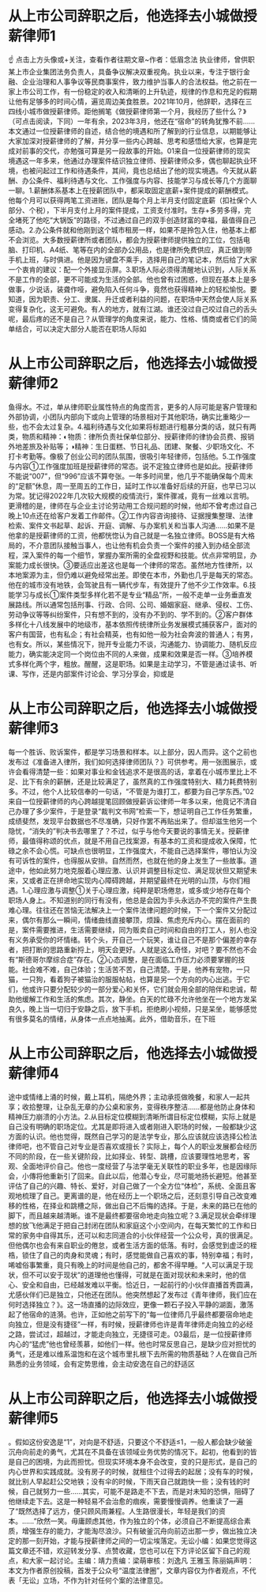 # 从上市公司辞职之后，他选择去小城做授薪律师1

☝ 点击上方头像或+关注，查看作者往期文章~作者：低眉念法 执业律师，曾供职某上市企业集团法务负责人，具备争议解决双重视角。执业以来，专注于银行金融、企业治理和人事争议等民商事案件，致力维护当事人的合法权益。他之前在一家上市公司工作，有一份稳定的收入和清晰的上升轨迹，规律的作息和充足的假期让他有足够多的时间心情，遍览周边美食胜景。2021年10月，他辞职，选择在三四线小城市做授薪律师。距他搁笔《做授薪律师第一个月，我经历了些什么？》（可点击阅读，下同）一年有余，2023年3月，他还在“宿命”的转角犹豫不前……本文通过一位授薪律师的自述，结合他的境遇和所了解到的行业信息，以期能够让大家加深对授薪律师的了解，并分享一些内心跨越、思考和感悟给大家，也算是完成对前事的交代，亦勉强可算是另一段故事的开始。01来自一位授薪律师的现实境遇这一年多来，他通过办理案件结识独立律师、授薪律师众多，偶也聊起执业环境，也被问起过工作和待遇条件，其间，竟也总结出了他的现实境遇。今天就从薪酬、办公条件、福利待遇与文化、工作强度与内容、技能学习与成长等几个方面聊一聊。1.薪酬体系基本上在授薪团队中，都采取固定底薪+案件提成的薪酬模式。他每个月可以获得两笔工资进账，团队是每个月上半月支付固定底薪（扣社保个人部分、个税），下半月支付上月的案件提成，工资支付准时。生存+多劳多得，完全堵死了他吃“大锅饭”的路径，不过通过自己的双手创造财富的幸福，最值得自己感动。2.办公条件就和他刚到这个城市租房一样，如果不是拎包入住，他基本上都不会浏览。大多数授薪律所或者团队，都会为授薪律师提供独立的工位，包括电脑、打印机、A4纸、笔等在内的全部办公用品，也是律所免费供应，真正做到带手机上班，与时俱进。他是因为键盘不乘手，选择用自己的笔记本，然后给了大家一个衷肯的建议：配一个外接显示屏。3.职场人际必须得清醒地认识到，人际关系不是工作的全部，更不可能成为生活的全部。他也曾有过困惑，但现在基本上是多做事，少说话，装聋作哑，避免陷入任何斗争，竟然也获得精神上的轻松愉悦。要知道，因为职责、分工、隶属、升迁或者利益的问题，在职场中天然会使人际关系变得复杂化，这无可避免。有人的地方，就有江湖。谁还没过自己咬过自己的舌头呢，最后疼的还不是自己？从管理学的角度来说，能力、性格、情商或者它们的简单结合，可以决定大部分人能否在职场人际如

# 从上市公司辞职之后，他选择去小城做授薪律师2

鱼得水。不过，单从律师职业属性特点的角度而言，更多的人际可能是客户管理和外部协调，小团队内部向下或向上管理的场景相对于其他职场，确实比重略少一些，也不会太过复杂。4.福利待遇与文化如果将标题进行粗暴分类的话，就只有两类，物质和精神：◐物质：律所负责社保单位部分、授薪律师的律协会员费、报销外地差旅及补贴等；◑精神：生日蛋糕、节日礼品、团建、聚餐、少职场文化、不打卡考勤等。像极了创业公司的团队氛围，很吸引年轻律师，包括他。5.工作强度与内容①工作强度加班是授薪律师的常态。说不定独立律师也是如此。授薪律师不能说“007”，但“996”应该不算夸张。一年多时间里，他几乎不能确保每个周末的“足额”休息，周一至周五的工作日，延时工作以准备好后续的开庭，也早已习以为常。犹记得2022年几次较大规模的疫情流行，案件骤减，竟有一丝难以言明。更滑稽的是，律师在与企业主讨论劳动用工合规问题的时候，他却不曾考虑过自己晚上10点还在给客户发着工作邮件。②工作内容咨询接待、证据搜集整理、法律检索、案件文书起草、起诉、开庭、调解、与办案机关和当事人沟通……如果不是他拿的是授薪律师的工资，他都恍惚认为自己就是一名独立律师。BOSS是有大格局的，不介意团队接触当事人，也让他有机会负责一个案件的接入到办结全部流程，深入案件的每一个细节，掌握办案所需的全盘视野和技能。优点非常明显，办案能力成长很快。③要适应出差这也是每一个律师的常态。虽然地方性律所，以本地案源为主，但仍难以避免经常出差。即使在本市，外勤也几乎是每天的常态。他在的城市没有地铁，会驾驶且有一辆代步车，有效提升了他不少工作效率。6.技能学习与成长①案件类型多样化若不是专业“精品”所，一般不走单一业务垂直发展路线。所以通常包括刑事、行政、合同、公司、婚姻家庭、继承、侵权、工伤、劳动争议等等纠纷案件，只有想不到的，没有办不到的、学不到的。②客户群体多样化十八线发展中的地级市，基本依照传统律所业务发展模式捕获客户，面对的客户有国营，也有私企；有社会精英，也有如他一般为社会奔波的普通人；有男，也有女。所以，某些情况下，抛开专业能力不谈，沟通能力、协调能力、随机反应能力，确实能决定同一个岗位由不同的人来做，成果和效果是否一样。③培养模式多样化两个字，粗放。醒醒，这是职场。如果是主动学习，不管是通过读书、听课、写作，还是内部案件讨论会、学习分享会，抑或是

# 从上市公司辞职之后，他选择去小城做授薪律师3

每一个胜诉、败诉案件，都是学习场景和样本。以上部分，因人而异。这个之前也发布过《准备进入律所，我们如何选择律师团队？》可供参考。用一张图展示，或许会看得清楚一些：如果对事业和金钱追求不是很高的话，拿着在小城市里比上不足、比下有余的薪酬，还是比较满足了，虽然真的工作强度特别大、精力耗费特别多。不过，他个人比较信奉的一句话，“不管是为谁打工，都要为自己学东西。”02来自一位授薪律师的内心跨越提笔回顾做授薪诉讼律师一年多以来，他竟记不清自己办理了多少案件，于是登录“裁判文书网”检索一下，想证明自己工作任务繁重，成绩斐然，发现平台数据也不尽准确，只好作罢不再贴出来了。但却滋生他另一个隐忧，“消失的”判决书去哪里了？不过，似乎与他今天要说的事情无关。授薪律师，最值得称颂的优点，就是不用自己找案源，有基本的工资和提成收入保障，忙碌之余不会心慌。可缺点也很明显，工作强度大，不能自己选择案件，哪怕认为没有可诉性的案件，也得服从安排。自然而然，也就在他的身上发生了一些故事。道途中，他如此努力地克服着心理应激、认识并调整目标定位、满足现状但又期望未来，又或者正在拼命地实现内心障碍跨越，并期望最终在光明的山顶，与你们相遇。1.心理应激与调整①关于心理应激，纯粹是职场倦怠，或多或少地存在每个职场人身上。不知道别的同行有没有，他总是会因为手头永远办不完的案件产生畏难心理。往往还在苦恼无法解决上一个案件法律问题的时候，下一个案件又分配过来，偶尔有那么一瞬间，情绪曲线直接攀顶，烦躁、焦虑充斥内心。摆在面前的是，案件需要推进，生活需要继续，同为贩卖自己时间和自由的打工人，别人也没有义务承受你的坏情绪。转个头，开自己一个玩笑，谁让自己不是那个偏差的幸存者，把打断的思路重新捋上，明天会更好。人就是这么奇怪，对吧？要不然也不会有“斯德哥尔摩综合症”存在。②心态调整，是在面临工作压力必须要掌握的技能。社会难不难，自己体验；生活苦不苦，自己清楚。于是，他养有宠物，一只猫，一只狗，看着狗子被猫治的服服帖帖，也算是另一个方向的内心出逃。于它们，他或许只要分配较少的一部分爱心和关怀，它们就会用全部的陪伴和忠诚，帮助他缓解工作和生活的焦虑。其次，静坐。白天的忙碌不允许他坐在一个地方发呆良久，晚上当一切归于安静之后，放下手机，拒绝刷小视频，只是呆坐，能够感觉有很多莫名的情绪，从身体一点点地抽离。此外，借助音乐，在下班

# 从上市公司辞职之后，他选择去小城做授薪律师4

途中或情绪上涌的时候，戴上耳机，隔绝外界；主动承揽做晚餐，和家人一起共享；收拾整理，让杂乱无章的办公桌和家务，变得秩序整洁……都是他防止身体和精神压力崩溃的小方法。2.从目标定位模糊到清晰所谓目标定位模糊，实际上就是自己没有明确的职场定位。尤其是即将进入或者刚进入职场的时候，一般都缺少这方面的认识。他也觉得，既然自己学习的是法学专业，那么应该就应该选择公检法律师吧，也不管自己对专业是否喜欢或擅长？实际上，每个人的职业发展都会经历不同的阶段，在一些关键阶段，比如择业、转型、跳槽，应该要理性地思考，客观、全面地评价自己。他也一度经营了与法学毫无关联性的职业多年，也是因缘际会，小傳将他重新引了回来。自此以后，他潜心专业，尽可能地扬长避短。他甚至评估了自己的兴趣、特长、爱好，对自己做了一个全方位“体检”，系统、全面且客观地梳理了自己。更离谱的是，他在经历上一个职场之后，还刻意引导自己改变难移的性格，在择业和跳槽之际，做出自己不后悔的选择。于是，未来的路已在他的脚下，而且越来越清晰。谁不是最终都要宿命地走向独立呢？3.满足现状会牵绊理想的放飞他满足于把自己封闭在团队和家庭这个小空间内，在每天繁忙的工作和日常的家务中自得其乐，还可以和志同道合的小伙伴经营一个公众号，真的很满足。但他偶尔也会有来自职业的倦怠，或者生活方面的低落。有时，会感觉到虚泛的桎梏，锁住了自己的肉身和灵魂；有时，感觉能做自己喜欢的事，特别幸福；有时，唏嘘俗事繁重，竟只有晚上的时间是他自己的，都舍不得早睡。“人可以满足于现状，但不可以安于现状”的道理他也懂得，可就是在面对现状和未来时，他的信心、安全和自由，已经越发难以平衡。恰近日，一起前行的小伙伴直播首秀圆满，尤感伙伴们已是独立，只他还在团队。他突然想起了发布过《青年律师，我们应在何时选择独立？》。这一场直播的边际效应，更像一颗石子投入平静的湖面，激荡起了他宿命的涟漪。也许，正如他之前写下的“每一位律师几乎最终都要宿命地走向独立，但是没有捷径”一样，有时候，授薪律师也许是青年律师走向独立的必经之路，尝试过，超越过，才能走向独立，无捷径可走。03最后，是一位授薪律师内心的“猛虎”他也曾经羡慕，如他们一样。他也时常反思自己，是缺少应对担忧的勇气，还是难以维系温饱和在这个城市里扎根下去所需的物质基础？人在做自己所熟悉的业务领域，会有定势思维，会主动安逸在自己的舒适区

# 从上市公司辞职之后，他选择去小城做授薪律师5

。假如这份安逸是“1”，对向是不舒适，只要这个不舒适≤1，一般人都会缺少破釜沉舟向前走的勇气，尤其在不具备在该领域业务优势的情况下。起初，他看到的皆是自己的困境，为此而担忧。但现实环境本身不会改变，变的只是形式，是自己的内心世界和实践成就。没有房子的时候，就租住个过得去的起居；没有车的时候，就比别人早起赶公交地铁；没有伞的时候，下雨天自己就跑快一些；没有钱的时候，自己就努力一些……其实，可能不是路走不下去，而是对未知的恐惧，阻碍了他继续走下去。这是一种轻易不会治愈的痼疾，需要慢慢调养。他重读了一遍了“既然选择了远方，便只顾风雨兼程。人生路很漫长，年轻是我们的资本。……”欣然一笑。毋庸顾虑其他，作为独立的个体，必须自己不断提高综合素质，增强生存的能力，才能淘尽浪沙。只有破釜沉舟向前迈出那一步，做出独立决定的那一刻开始，才能与授薪律师之间的一切尘埃落定。无讼小编：如果您觉得这篇文章还不错，欢迎转发分享、点赞收藏，您也可以在下方评论区留下自己的观点，和大家一起讨论。主编：靖力责编：梁萌审核：刘逸凡 王雅玉 陈丽娟声明：本文为作者原创投稿，首发于公众号“温度法律圈”，文章内容仅为作者观点，不代表「无讼」立场，不作为针对任何个案的法律意见。

